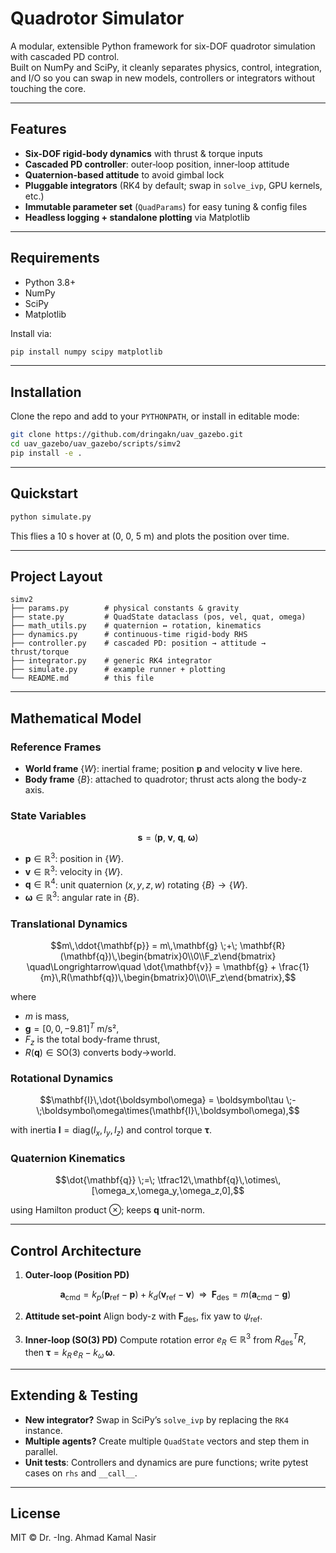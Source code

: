 # Quadrotor Simulator

A modular, extensible Python framework for six-DOF quadrotor simulation with cascaded PD control.  
Built on NumPy and SciPy, it cleanly separates physics, control, integration, and I/O so you can swap in new models, controllers or integrators without touching the core.

---

## Features

- **Six-DOF rigid‐body dynamics** with thrust & torque inputs  
- **Cascaded PD controller**: outer‐loop position, inner‐loop attitude  
- **Quaternion-based attitude** to avoid gimbal lock  
- **Pluggable integrators** (RK4 by default; swap in `solve_ivp`, GPU kernels, etc.)  
- **Immutable parameter set** (`QuadParams`) for easy tuning & config files  
- **Headless logging + standalone plotting** via Matplotlib  

---

## Requirements

- Python 3.8+  
- NumPy  
- SciPy  
- Matplotlib  

Install via:

```bash
pip install numpy scipy matplotlib
````

---

## Installation

Clone the repo and add to your `PYTHONPATH`, or install in editable mode:

```bash
git clone https://github.com/dringakn/uav_gazebo.git
cd uav_gazebo/uav_gazebo/scripts/simv2
pip install -e .
```

---

## Quickstart

```bash
python simulate.py
```

This flies a 10 s hover at (0, 0, 5 m) and plots the position over time.

---

## Project Layout

```
simv2
├── params.py        # physical constants & gravity
├── state.py         # QuadState dataclass (pos, vel, quat, omega)
├── math_utils.py    # quaternion ↔ rotation, kinematics
├── dynamics.py      # continuous‐time rigid‐body RHS
├── controller.py    # cascaded PD: position → attitude → thrust/torque
├── integrator.py    # generic RK4 integrator
├── simulate.py      # example runner + plotting
└── README.md        # this file
```

---

## Mathematical Model

### Reference Frames

* **World frame** $\{W\}$: inertial frame; position $\mathbf{p}$ and velocity $\mathbf{v}$ live here.
* **Body frame** $\{B\}$: attached to quadrotor; thrust acts along the body-z axis.

### State Variables

```math
\mathbf{s} = \bigl(\mathbf{p},\;\mathbf{v},\;\mathbf{q},\;\boldsymbol\omega\bigr)
```

* $\mathbf{p}\in\mathbb{R}^3$: position in $\{W\}$.
* $\mathbf{v}\in\mathbb{R}^3$: velocity in $\{W\}$.
* $\mathbf{q}\in\mathbb{R}^4$: unit quaternion $(x,y,z,w)$ rotating $\{B\}\to\{W\}$.
* $\boldsymbol\omega\in\mathbb{R}^3$: angular rate in $\{B\}$.

### Translational Dynamics

```math
m\,\ddot{\mathbf{p}}
= m\,\mathbf{g} \;+\; \mathbf{R}(\mathbf{q})\,\begin{bmatrix}0\\0\\F_z\end{bmatrix}
\quad\Longrightarrow\quad
\dot{\mathbf{v}}
= \mathbf{g} + \frac{1}{m}\,R(\mathbf{q})\,\begin{bmatrix}0\\0\\F_z\end{bmatrix},
```

where

* $m$ is mass,
* $\mathbf{g}=[0,0,-9.81]^T$ m/s²,
* $F_z$ is the total body-frame thrust,
* $R(\mathbf{q})\in\mathrm{SO}(3)$ converts body→world.

### Rotational Dynamics

```math
\mathbf{I}\,\dot{\boldsymbol\omega}
= \boldsymbol\tau \;-\;\boldsymbol\omega\times(\mathbf{I}\,\boldsymbol\omega),
```

with inertia $\mathbf{I}=\mathrm{diag}(I_x,I_y,I_z)$ and control torque $\boldsymbol\tau$.

### Quaternion Kinematics

```math
\dot{\mathbf{q}} \;=\; \tfrac12\,\mathbf{q}\,\otimes\,[\omega_x,\omega_y,\omega_z,0],
```

using Hamilton product $\otimes$; keeps $\mathbf{q}$ unit-norm.

---

## Control Architecture

1. **Outer‐loop (Position PD)**

   ```math
     \mathbf{a}_\text{cmd}
     = k_p(\mathbf{p}_\text{ref}-\mathbf{p})
       + k_d(\mathbf{v}_\text{ref}-\mathbf{v})
   \;\;\Longrightarrow\;\;
     \mathbf{F}_\text{des}
     = m\bigl(\mathbf{a}_\text{cmd}-\mathbf{g}\bigr)
   ```
2. **Attitude set-point**
   Align body-z with $\mathbf{F}_\text{des}$, fix yaw to $\psi_\text{ref}$.
3. **Inner-loop (SO(3) PD)**
   Compute rotation error $e_R\in\mathbb{R}^3$ from $R_\text{des}^T R$, then
   $\boldsymbol\tau = k_R\,e_R - k_\omega\,\boldsymbol\omega$.

---

## Extending & Testing

* **New integrator?** Swap in SciPy’s `solve_ivp` by replacing the `RK4` instance.
* **Multiple agents?** Create multiple `QuadState` vectors and step them in parallel.
* **Unit tests**: Controllers and dynamics are pure functions; write pytest cases on `rhs` and `__call__`.

---

## License

MIT © Dr. -Ing. Ahmad Kamal Nasir

